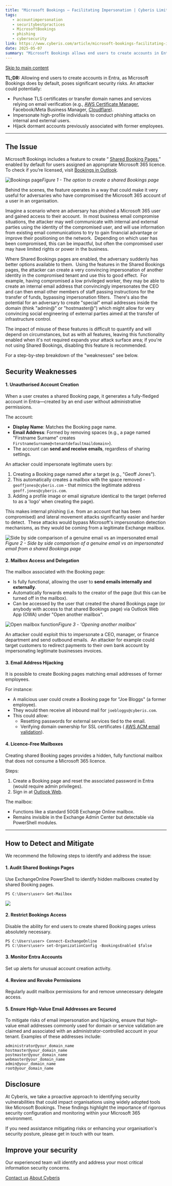 ```yaml
---
title: "Microsoft Bookings – Facilitating Impersonation | Cyberis Limited"
tags:
   - accountimpersonation
   - securitybestpractices
   - MicrosoftBookings
   - phishing
   - cybersecurity
link: https://www.cyberis.com/article/microsoft-bookings-facilitating-impersonation
date: 2025-05-07
summary: "Microsoft Bookings allows end users to create accounts in Entra, introducing significant security vulnerabilities. Attackers can leverage this feature to produce impersonation email accounts, allowing for phishing attacks under the guise of legitimate users, potentially even mimicking high-profile executives. They can also hijack dormant accounts linked to ex-employees, create functional mailboxes without consuming licenses, and exploit these for malicious purposes like domain validation. To mitigate these risks, organizations are advised to audit shared Bookings pages, disable user access unless necessary, and monitor account creation activities within Entra."
---
```


[Skip to main content](https://www.cyberis.com/article/microsoft-bookings-facilitating-impersonation#main-content)

**TL;DR:** Allowing end users to create accounts in Entra, as Microsoft Bookings does by default, poses significant security risks. An attacker could potentially:

- Purchase TLS certificates or transfer domain names and services relying on email verification (e.g., [AWS Certificate Manager](https://docs.aws.amazon.com/acm/latest/userguide/email-validation.html), Facebook/Meta Business Manager, [Cloudflare](https://developers.cloudflare.com/cloudflare-for-platforms/cloudflare-for-saas/security/certificate-management/issue-and-validate/validate-certificates/email/)).
- Impersonate high-profile individuals to conduct phishing attacks on internal and external users.
- Hijack dormant accounts previously associated with former employees.

* * *

## The Issue

Microsoft Bookings includes a feature to create “ [Shared Booking Pages](https://learn.microsoft.com/en-us/microsoft-365/bookings/bookings-faq),” enabled by default for users assigned an appropriate Microsoft 365 licence. To check if you’re licensed, visit [Bookings in Outlook](https://outlook.office.com/bookings/).

![Bookings page](https://www.cyberis.com/files/inline-images/image_2.png)_Figure 1 - The option to create a shared Bookings page_

Behind the scenes, the feature operates in a way that could make it very useful for adversaries who have compromised the Microsoft 365 account of a user in an organisation.

Imagine a scenario where an adversary has phished a Microsoft 365 user and gained access to their account.  In most business email compromise situations, the attacker may well communicate with internal and external parties using the identity of the compromised user, and will use information from existing email communications to try to gain financial advantage or improve their positioning on the network.  Depending on which user has been compromised, this can be impactful, but often the compromised user may have limited rights or power in the business.

Where Shared Bookings pages are enabled, the adversary suddenly has better options available to them.  Using the features in the Shared Bookings pages, the attacker can create a very convincing impersonation of another identity in the compromised tenant and use this to good effect.  For example, having compromised a low privileged worker, they may be able to create an internal email address that convincingly impersonates the CEO and can then email other members of staff passing instructions for the transfer of funds, bypassing impersonation filters.  There's also the potential for an adversary to create "special" email addresses inside the domain (think "admin@" or "hostmaster@") which might allow for very convincing social engineering of external parties aimed at the transfer of infrastructure control.

The impact of misuse of these features is difficult to quantify and will depend on circumstances, but as with all features, leaving this functionality enabled when it's not required expands your attack surface area; if you're not using Shared Bookings, disabling this feature is recommended.

For a step-by-step breakdown of the "weaknesses" see below.

## Security Weaknesses

#### 1\. Unauthorised Account Creation

When a user creates a shared Booking page, it generates a fully-fledged account in Entra—created by an end user without administrative permissions.

The account:

- **Display Name**: Matches the Booking page name.
- **Email Address**: Formed by removing spaces (e.g., a page named "Firstname Surname" creates `FirstnameSurname@<tenantdefaultmaildomain>`).
- The account can **send and receive emails**, regardless of sharing settings.

An attacker could impersonate legitimate users by:

1. Creating a Booking page named after a target (e.g., "Geoff Jones").
2. This automatically creates a mailbox with the space removed - `geoffjones@cyberis.com` \- that mimics the legitimate address `geoff.jones@cyberis.com`.
3. Adding a profile image or email signature identical to the target (referred to as a 'logo' when creating the page).

This makes internal phishing (i.e. from an account that has been compromised) and lateral movement attacks significantly easier and harder to detect.  These attacks would bypass Microsoft's impersonation detection mechanisms, as they would be coming from a legitimate Exchange mailbox.

![Side by side comparison of a genuine email vs an impersonated email](https://www.cyberis.com/files/inline-images/sidebyside.png)_Figure 2 - Side by side comparison of a genuine email vs an impersonated email from a shared Bookings page_

#### 2\. Mailbox Access and Delegation

The mailbox associated with the Booking page:

- Is fully functional, allowing the user to **send emails internally and externally**.
- Automatically forwards emails to the creator of the page (but this can be turned off in the mailbox).
- Can be accessed by the user that created the shared Bookings page (or anybody with access to that shared Bookings page) via Outlook Web App (OWA) under "Open another mailbox".

![Open mailbox function](https://www.cyberis.com/files/inline-images/openmailbox.png)_Figure 3 - 'Opening another mailbox'_

An attacker could exploit this to impersonate a CEO, manager, or finance department and send outbound emails.  An attacker for example could target customers to redirect payments to their own bank account by impersonating legitimate businesses invoices.

#### 3\. Email Address Hijacking

It is possible to create Booking pages matching email addresses of former employees.

For instance:

- A malicious user could create a Booking page for "Joe Bloggs" (a former employee).
- They would then receive all inbound mail for `joebloggs@cyberis.com`.
- This could allow:
  - Resetting passwords for external services tied to the email.
  - Verifying domain ownership for SSL certificates ( [AWS ACM email validation](https://docs.aws.amazon.com/acm/latest/userguide/email-validation.html)).

#### 4\. Licence-Free Mailboxes

Creating shared Booking pages provides a hidden, fully functional mailbox that does not consume a Microsoft 365 licence.

Steps:

1. Create a Booking page and reset the associated password in Entra (would require admin privileges).
2. Sign in at [Outlook Web](https://outlook.office.com/).

The mailbox:

- Functions like a standard 50GB Exchange Online mailbox.
- Remains invisible in the Exchange Admin Center but detectable via PowerShell modules.

* * *

## How to Detect and Mitigate

We recommend the following steps to identify and address the issue:

#### 1\. Audit Shared Bookings Pages

Use ExchangeOnline PowerShell to identify hidden mailboxes created by shared Booking pages.

```plaintext hljs plaintext
PS C:\Users\user> Get-Mailbox
```

![](https://www.cyberis.com/files/inline-images/image_1.png)

#### 2\. Restrict Bookings Access

Disable the ability for end users to create shared Booking pages unless absolutely necessary.

```plaintext hljs plaintext
PS C:\Users\user> Connect-ExchangeOnline
PS C:\Users\user> set-OrganizationConfig -BookingsEnabled $false
```

#### 3\. Monitor Entra Accounts

Set up alerts for unusual account creation activity.

#### 4\. Review and Revoke Permissions

Regularly audit mailbox permissions for and remove unnecessary delegate access.

#### 5\. Ensure High-Value Email Addresses are Secured

To mitigate risks of email impersonation and hijacking, ensure that high-value email addresses commonly used for domain or service validation are claimed and associated with an administrator-controlled account in your tenant. Examples of these addresses include:

```plaintext hljs plaintext
administrator@your_domain_name
hostmaster@your_domain_name
postmaster@your_domain_name
webmaster@your_domain_name
admin@your_domain_name
root@your_domain_name
```

## Disclosure

At Cyberis, we take a proactive approach to identifying security vulnerabilities that could impact organisations using widely adopted tools like Microsoft Bookings. These findings highlight the importance of rigorous security configuration and monitoring within your Microsoft 365 environment.

If you need assistance mitigating risks or enhancing your organisation's security posture, please get in touch with our team.

## Improve your security

Our experienced team will identify and address your most critical information security concerns.

[Contact us](https://www.cyberis.com/contact-us "") [About Cyberis](https://www.cyberis.com/about-us "")
